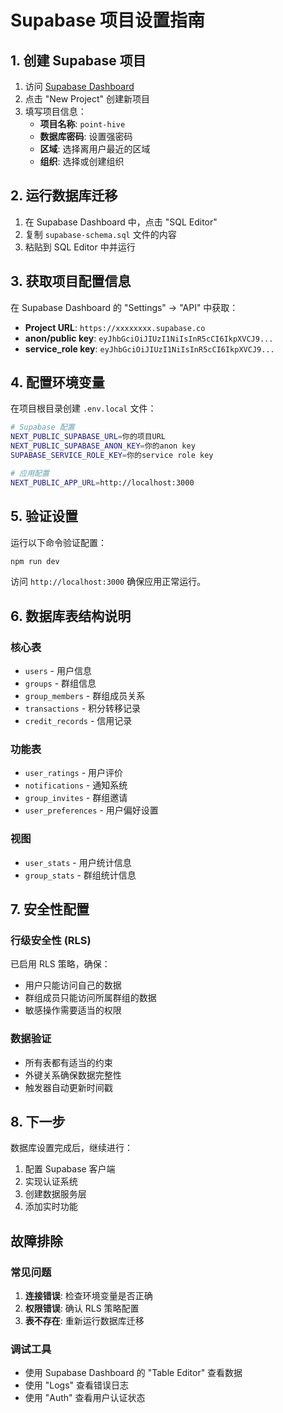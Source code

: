 # Supabase 项目设置指南

## 1. 创建 Supabase 项目

1. 访问 [Supabase Dashboard](https://app.supabase.com)
2. 点击 "New Project" 创建新项目
3. 填写项目信息：
   - **项目名称**: `point-hive`
   - **数据库密码**: 设置强密码
   - **区域**: 选择离用户最近的区域
   - **组织**: 选择或创建组织

## 2. 运行数据库迁移

1. 在 Supabase Dashboard 中，点击 "SQL Editor"
2. 复制 `supabase-schema.sql` 文件的内容
3. 粘贴到 SQL Editor 中并运行

## 3. 获取项目配置信息

在 Supabase Dashboard 的 "Settings" → "API" 中获取：

- **Project URL**: `https://xxxxxxxx.supabase.co`
- **anon/public key**: `eyJhbGciOiJIUzI1NiIsInR5cCI6IkpXVCJ9...`
- **service_role key**: `eyJhbGciOiJIUzI1NiIsInR5cCI6IkpXVCJ9...`

## 4. 配置环境变量

在项目根目录创建 `.env.local` 文件：

```bash
# Supabase 配置
NEXT_PUBLIC_SUPABASE_URL=你的项目URL
NEXT_PUBLIC_SUPABASE_ANON_KEY=你的anon key
SUPABASE_SERVICE_ROLE_KEY=你的service role key

# 应用配置
NEXT_PUBLIC_APP_URL=http://localhost:3000
```

## 5. 验证设置

运行以下命令验证配置：

```bash
npm run dev
```

访问 `http://localhost:3000` 确保应用正常运行。

## 6. 数据库表结构说明

### 核心表
- `users` - 用户信息
- `groups` - 群组信息
- `group_members` - 群组成员关系
- `transactions` - 积分转移记录
- `credit_records` - 信用记录

### 功能表
- `user_ratings` - 用户评价
- `notifications` - 通知系统
- `group_invites` - 群组邀请
- `user_preferences` - 用户偏好设置

### 视图
- `user_stats` - 用户统计信息
- `group_stats` - 群组统计信息

## 7. 安全性配置

### 行级安全性 (RLS)
已启用 RLS 策略，确保：
- 用户只能访问自己的数据
- 群组成员只能访问所属群组的数据
- 敏感操作需要适当的权限

### 数据验证
- 所有表都有适当的约束
- 外键关系确保数据完整性
- 触发器自动更新时间戳

## 8. 下一步

数据库设置完成后，继续进行：
1. 配置 Supabase 客户端
2. 实现认证系统
3. 创建数据服务层
4. 添加实时功能

## 故障排除

### 常见问题
1. **连接错误**: 检查环境变量是否正确
2. **权限错误**: 确认 RLS 策略配置
3. **表不存在**: 重新运行数据库迁移

### 调试工具
- 使用 Supabase Dashboard 的 "Table Editor" 查看数据
- 使用 "Logs" 查看错误日志
- 使用 "Auth" 查看用户认证状态